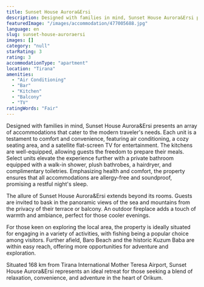 ```yaml
---
title: Sunset House Aurora&Ersi
description: Designed with families in mind, Sunset House Aurora&Ersi presents an array of accommodations that cater to the modern traveler's needs. Each unit is a testament
featuredImage: "/images/accommodation/477005688.jpg"
language: en
slug: sunset-house-auroraersi
images: []
category: "null"
starRating: 3
rating: 3
accommodationType: "apartment"
location: "Tirana"
amenities:
  - "Air Conditioning"
  - "Bar"
  - "Kitchen"
  - "Balcony"
  - "TV"
ratingWords: "Fair"
---
```


Designed with families in mind, Sunset House Aurora&Ersi presents an array of accommodations that cater to the modern traveler's needs. Each unit is a testament to comfort and convenience, featuring air conditioning, a cozy seating area, and a satellite flat-screen TV for entertainment. The kitchens are well-equipped, allowing guests the freedom to prepare their meals. Select units elevate the experience further with a private bathroom equipped with a walk-in shower, plush bathrobes, a hairdryer, and complimentary toiletries. Emphasizing health and comfort, the property ensures that all accommodations are allergy-free and soundproof, promising a restful night's sleep.

The allure of Sunset House Aurora&Ersi extends beyond its rooms. Guests are invited to bask in the panoramic views of the sea and mountains from the privacy of their terrace or balcony. An outdoor fireplace adds a touch of warmth and ambiance, perfect for those cooler evenings.

For those keen on exploring the local area, the property is ideally situated for engaging in a variety of activities, with fishing being a popular choice among visitors. Further afield, Baro Beach and the historic Kuzum Baba are within easy reach, offering more opportunities for adventure and exploration.

Situated 168 km from Tirana International Mother Teresa Airport, Sunset House Aurora&Ersi represents an ideal retreat for those seeking a blend of relaxation, convenience, and adventure in the heart of Orikum.

